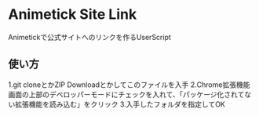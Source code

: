 # Animetick Site Link
Animetickで公式サイトへのリンクを作るUserScript

## 使い方
 1.git cloneとかZIP Downloadとかしてこのファイルを入手
 2.Chrome拡張機能画面の上部のデベロッパーモードにチェックを入れて、「パッケージ化されてない拡張機能を読み込む」をクリック
 3.入手したフォルダを指定してOK

